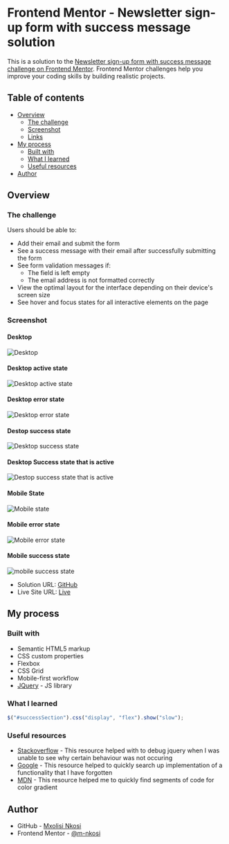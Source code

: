 # Frontend Mentor - Newsletter sign-up form with success message solution

This is a solution to the [Newsletter sign-up form with success message challenge on Frontend Mentor](https://www.frontendmentor.io/challenges/newsletter-signup-form-with-success-message-3FC1AZbNrv). Frontend Mentor challenges help you improve your coding skills by building realistic projects. 

## Table of contents

- [Overview](#overview)
  - [The challenge](#the-challenge)
  - [Screenshot](#screenshot)
  - [Links](#links)
- [My process](#my-process)
  - [Built with](#built-with)
  - [What I learned](#what-i-learned)
  - [Useful resources](#useful-resources)
- [Author](#author)


## Overview

### The challenge

Users should be able to:

- Add their email and submit the form
- See a success message with their email after successfully submitting the form
- See form validation messages if:
  - The field is left empty
  - The email address is not formatted correctly
- View the optimal layout for the interface depending on their device's screen size
- See hover and focus states for all interactive elements on the page

### Screenshot
#### Desktop
![Desktop ](/screenshots/desktop.png)
#### Desktop active state
![Desktop active state](/screenshots/desktop_active_state.png)
#### Desktop error state
![Desktop error state](/screenshots/desktop_error_state.png)
#### Destop success state
![Desktop success state](/screenshots/desktop_success_state.png)
#### Desktop Success state that is active
![Destop success state that is active](/screenshots/desktop_success_active.png)
#### Mobile State
![Mobile state](/screenshots/mobile_state.png)
#### Mobile error state
![Mobile error state](/screenshots/mobile_error_state.png)
#### Mobile success state
![mobile success state](/screenshots/mobile_success_state.png)

- Solution URL: [GitHub](https://github.com/m-nkosi/newsletter.git)
- Live Site URL: [Live](https://newsletter-by-mxolisi.netlify.app)

## My process

### Built with

- Semantic HTML5 markup
- CSS custom properties
- Flexbox
- CSS Grid
- Mobile-first workflow
- [JQuery](https://jquery.com/) - JS library



### What I learned



```js
$("#successSection").css("display", "flex").show("slow");
```


### Useful resources

- [Stackoverflow](https://stackoverflow.com/) - This resource helped with to debug jquery when I was unable to see why certain behaviour was not occuring
- [Google](https://www.google.com/) - This resource helped to quickly search up implementation of a functionality that I have forgotten
- [MDN](https://developer.mozilla.org/en-US/) - This resource helped me to quickly find segments of code for color gradient

## Author

- GitHub - [Mxolisi Nkosi](https://github.com/m-nkosi)
- Frontend Mentor - [@m-nkosi](https://www.frontendmentor.io/profile/m-nkosi)

